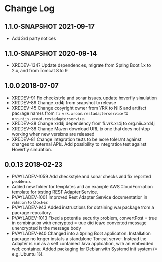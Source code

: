 # Change Log

## 1.1.0-SNAPSHOT 2021-09-17
- Add 3rd party notices

## 1.1.0-SNAPSHOT 2020-09-14
- XRDDEV-1347 Update dependencies, migrate from Spring Boot 1.x to 2.x, and from Tomcat 8 to 9

## 1.0.0 2018-07-07
- XRDDEV-91 Fix checkstyle and sonar issues, update hoverfly simulation
- XRDDEV-89 Change xrd4j from snapshot to release
- XRDDEV-45 Change copyright owner from VRK to NIIS and artifact package names from `fi.vrk.xroad.restadapterservice` to `org.niis.xroad.restadapterservice`.
- XRDDEV-38 Change xrd4j dependency from fi.vrk.xr4j to org.niis.xrd4j
- XRDDEV-38 Change Maven download URL to one that does not stop working when new versions are released
- XRDDEV-81 Change integration tests to be more tolerant against changes to external APIs. Add possibility to integration test against Hoverfly simulation. 

## 0.0.13 2018-02-23
- PVAYLADEV-1059 Add checkstyle and sonar checks and fix reported problems
- Added new folder for templates and an example AWS CloudFormation template for testing REST Adapter Service.
- PVAYLADEV-1001 Improved Rest Adapter Service documentation in relation to Docker.
- PVAYLADEV-943 Added instructions for obtaining war package from a package repository.
- PVAYLADEV-1013 Fixed a potential security problem, convertPost = true in combination with encrypted = true did leave converted message unencrypted in the message body.
- PVAYLADEV-940 Changed into a Spring Boot application. Installation package no longer installs a standalone Tomcat server. Instead the Adapter is run as a self contained Java application, with an embedded web container. Added packaging for Debian with Systemd init system (= e.g. Ubuntu 16).

